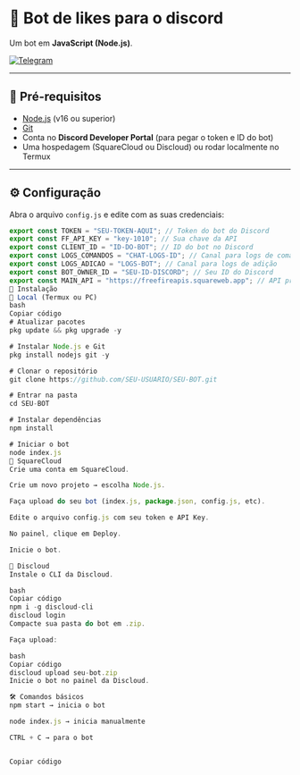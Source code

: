 # 🤖 Bot de likes para o discord

Um bot em **JavaScript (Node.js)**.  


[![Telegram](https://img.shields.io/badge/Telegram-Grupo-blue?logo=telegram)](https://t.me/blhuborg)

---

## 📌 Pré-requisitos

- [Node.js](https://nodejs.org/) (v16 ou superior)  
- [Git](https://git-scm.com/)  
- Conta no **Discord Developer Portal** (para pegar o token e ID do bot)  
- Uma hospedagem (SquareCloud ou Discloud) ou rodar localmente no Termux  

---

## ⚙️ Configuração

Abra o arquivo `config.js` e edite com as suas credenciais:

```js
export const TOKEN = "SEU-TOKEN-AQUI"; // Token do bot do Discord
export const FF_API_KEY = "key-1010"; // Sua chave da API
export const CLIENT_ID = "ID-DO-BOT"; // ID do bot no Discord
export const LOGS_COMANDOS = "CHAT-LOGS-ID"; // Canal para logs de comandos
export const LOGS_ADICAO = "LOGS-BOT"; // Canal para logs de adição
export const BOT_OWNER_ID = "SEU-ID-DISCORD"; // Seu ID do Discord
export const MAIN_API = "https://freefireapis.squareweb.app"; // API principal
🚀 Instalação
🔹 Local (Termux ou PC)
bash
Copiar código
# Atualizar pacotes
pkg update && pkg upgrade -y

# Instalar Node.js e Git
pkg install nodejs git -y

# Clonar o repositório
git clone https://github.com/SEU-USUARIO/SEU-BOT.git

# Entrar na pasta
cd SEU-BOT

# Instalar dependências
npm install

# Iniciar o bot
node index.js
🔹 SquareCloud
Crie uma conta em SquareCloud.

Crie um novo projeto → escolha Node.js.

Faça upload do seu bot (index.js, package.json, config.js, etc).

Edite o arquivo config.js com seu token e API Key.

No painel, clique em Deploy.

Inicie o bot.

🔹 Discloud
Instale o CLI da Discloud.

bash
Copiar código
npm i -g discloud-cli
discloud login
Compacte sua pasta do bot em .zip.

Faça upload:

bash
Copiar código
discloud upload seu-bot.zip
Inicie o bot no painel da Discloud.

🛠️ Comandos básicos
npm start → inicia o bot

node index.js → inicia manualmente

CTRL + C → para o bot


Copiar código
